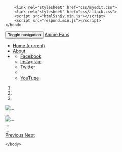 <!DOCTYPE html>
<html>
     <head>
        <meta charset="utf-8">
        <meta http-equiv="X-UA-Compatible" content="IE=edge">
		 <meta name="viewport" content="width=device-width, initial-scale=1">
        <!--first mobail meta-->
        <title>Attack On Titan</title>
        <meta name="description" content="Attack on Titan is a Japanese manga series written and illustrated by Hajime Isayama">
        
<link rel="stylesheet" href="https://maxcdn.bootstrapcdn.com/bootstrap/3.3.7/css/bootstrap.min.css">

		<link rel="stylesheet" href="css/myedit.css">
        <link rel="stylesheet" href="css/attack.css">
        <script src="html5shiv.min.js"></script>
        <script src="respond.min.js"></script>
    </head>
	
<body>
        <!--/////NAVE BAR//////-->
       <nav class="navbar navbar-inverse navbar-fixed-top">
  <div class="container">
    <div class="navbar-header">
      <button type="button" class="navbar-toggle collapsed" data-toggle="collapse" data-target="#bs-example-navbar-collapse-1" aria-expanded="true">
        <span class="sr-only">Toggle navigation</span>
        <span class="icon-bar"></span>
        <span class="icon-bar"></span>
        <span class="icon-bar"></span>
      </button>
      <a class="navbar-brand" href="#">Anime<span> Fans</span></a>
    </div>
    <div class="collapse navbar-collapse navbar-right" id="bs-example-navbar-collapse-1">
      <ul class="nav navbar-nav">
        <li class="active"><a href="#">Home <span class="sr-only">(current)</span></a></li>
        <li><a href="#">About</a></li>
          <li class="dropdown">
          <a href="#" class="dropdown-toggle" data-toggle="dropdown" role="button" aria-haspopup="true" aria-expanded="false">
            <span class="glyphicon glyphicon-thumbs-up " aria-hidden="true"></span>
              <span class="caret"></span></a>
          <ul class="dropdown-menu">
            <li><a href="#">Facebook</a></li>
            <li><a href="#">Instagram</a></li>
            <li><a href="#">Twitter</a></li>
            <li role="separator" class="divider"></li>
            <li><a href="#">YouTupe</a></li>
          </ul>
        </li>
        </ul>
    </div>
  </div>
</nav>
<!--END NAVBAR-->
        
<div id="carousel-example-generic" class="carousel slide" data-ride="carousel">
  <!-- Indicators -->
  <ol class="carousel-indicators">
    <li data-target="#carousel-example-generic" data-slide-to="0" class="active"></li>
    <li data-target="#carousel-example-generic" data-slide-to="1"></li>
    <li data-target="#carousel-example-generic" data-slide-to="2"></li>
  </ol>

  <!-- Wrapper for slides -->
  <div class="carousel-inner" role="listbox">
    <div class="item active">
      <img src="img/attack-on-titan-advancing-titans-D_NQ_NP_625115-MPE25140268528_112016-F.jpg" alt="...">
      <div class="carousel-caption">
        ...
      </div>
    </div>
    <div class="item">
      <img src="img/cropped-1200-480-607866.png" alt="...">
      <div class="carousel-caption">
        ...
      </div>
    </div>
    ...
  </div>

  <!-- Controls -->
  <a class="left carousel-control" href="#carousel-example-generic" role="button" data-slide="prev">
    <span class="glyphicon glyphicon-chevron-left" aria-hidden="true"></span>
    <span class="sr-only">Previous</span>
  </a>
  <a class="right carousel-control" href="#carousel-example-generic" role="button" data-slide="next">
    <span class="glyphicon glyphicon-chevron-right" aria-hidden="true"></span>
    <span class="sr-only">Next</span>
  </a>
</div>
    <script src="js/jquery-3.3.1.min.js"></script>
        <script src="js/bootstrap.min.js"></script>

    </body>
</html>
